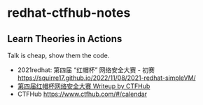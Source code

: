 # redhat-ctfhub-notes

## Learn Theories in Actions 

Talk is cheap, show them the code.

- 2021redhat: 第四届 “红帽杯” 网络安全大赛 - 初赛 <https://squirre17.github.io/2022/11/08/2021-redhat-simpleVM/>
- [第四届红帽杯网络安全大赛  Writeup by CTFHub ](https://writeup.ctfhub.com/categories/Challenge/2021/%E7%AC%AC%E5%9B%9B%E5%B1%8A%E7%BA%A2%E5%B8%BD%E6%9D%AF%E7%BD%91%E7%BB%9C%E5%AE%89%E5%85%A8%E5%A4%A7%E8%B5%9B)
- CTFHub https://www.ctfhub.com/#/calendar



